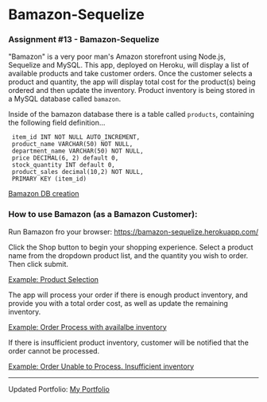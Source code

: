 # Bamazon-Sequelize
### Assignment #13 - Bamazon-Sequelize

"Bamazon" is a very poor man's Amazon storefront using Node.js, Sequelize and MySQL.  This app, deployed on Heroku, will display a list of available products and take customer orders.  Once the customer selects a product and quantity, the app will display total cost for the product(s) being ordered and then update the inventory. Product inventory is being stored in a MySQL database called `bamazon`.

Inside of the bamazon database there is a table called `products`, containing the following field definition...

     item_id INT NOT NULL AUTO_INCREMENT,
     product_name VARCHAR(50) NOT NULL,
     department_name VARCHAR(50) NOT NULL,
     price DECIMAL(6, 2) default 0,
     stock_quantity INT default 0,
     product_sales decimal(10,2) NOT NULL,
     PRIMARY KEY (item_id)

[Bamazon DB creation](Screen_caps/DBcreation.GIF)


### How to use Bamazon (as a Bamazon Customer):
Run Bamazon fro your browser:  https://bamazon-sequelize.herokuapp.com/

Click the Shop button to begin your shopping experience.  Select a product name from the dropdown product list, and the quantity you wish to order.  Then click submit.

   
   [Example: Product Selection](Screen_caps/select.GIF)


The app will process your order if there is enough product inventory, and provide you with a total order cost, as well as update the remaining inventory.
   
   [Example: Order Process with availalbe inventory](Screen_caps/ProductOrder.GIF)


 If there is insufficient product inventory, customer will be notified that the order cannot be processed.  
   
   [Example: Order Unable to Process. Insufficient inventory](Screen_caps/OutOfStock.GIF)

_______________________________________________________________________________________________________


Updated Portfolio:
 [My Portfolio](https://smiotti.github.io/Bootstrap-Portfolio/)

